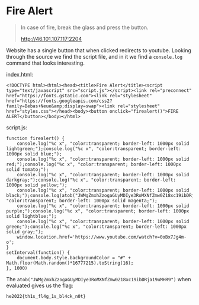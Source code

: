 # Fire Alert

> In case of fire, break the glass and press the button.
> 
> http://46.101.107.117:2204

Website has a single button that when clicked redirects to youtube. Looking
through the source we find the script file, and in it we find a `console.log`
command that looks interesting.

index.html:
```
<!DOCTYPE html><html><head><title>Fire Alert</title><script type="text/javascript" src="script.js"></script><link rel="preconnect" href="https://fonts.gstatic.com"><link rel="stylesheet" href="https://fonts.googleapis.com/css2?family=Bebas+Neue&amp;display=swap"><link rel="stylesheet" href="styles.css"></head><body><button onclick="firealert()">FIRE ALERT</button></body></html>
```

script.js:
```
function firealert() {
    console.log("%c x", "color:transparent; border-left: 1000px solid lightgreen;");console.log("%c x", "color:transparent; border-left: 1000px solid blue;");
    console.log("%c x", "color:transparent; border-left: 1000px solid red;");console.log("%c x", "color:transparent; border-left: 1000px solid tomato;");
    console.log("%c x", "color:transparent; border-left: 1000px solid darkgray;");console.log("%c x", "color:transparent; border-left: 1000px solid yellow;");
    console.log("%c x", "color:transparent; border-left: 1000px solid black;");console.log(atob("JWMgZmxhZzogaGUyMDIye3RoMXNfZmw0Z18xc19ibDRja19uMHR9"), "color:transparent; border-left: 1000px solid magenta;");
    console.log("%c x", "color:transparent; border-left: 1000px solid purple;");console.log("%c x", "color:transparent; border-left: 1000px solid lightblue;");
    console.log("%c x", "color:transparent; border-left: 1000px solid green;");console.log("%c x", "color:transparent; border-left: 1000px solid gray;");
    window.location.href='https://www.youtube.com/watch?v=0oBx7Jg4m-o';
}
setInterval(function() {
    document.body.style.backgroundColor = "#" + Math.floor(Math.random()*16777215).toString(16);
}, 1000)
```

The `atob("JWMgZmxhZzogaGUyMDIye3RoMXNfZmw0Z18xc19ibDRja19uMHR9")` when
evaluated gives us the flag:

`he2022{th1s_fl4g_1s_bl4ck_n0t}`
